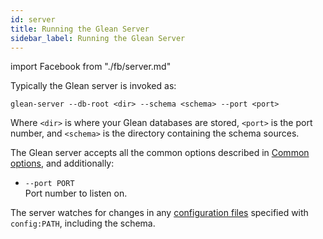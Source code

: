 ```yaml
---
id: server
title: Running the Glean Server
sidebar_label: Running the Glean Server
---
```


import Facebook from "./fb/server.md"

Typically the Glean server is invoked as:

```
glean-server --db-root <dir> --schema <schema> --port <port>
```

Where `<dir>` is where your Glean databases are stored, `<port>` is
the port number, and `<schema>` is the directory containing the schema
sources.

The Glean server accepts all the common options described in [Common options](running#common-options), and additionally:

* `--port PORT`<br />
Port number to listen on.

The server watches for changes in any [configuration
files](running#configuration-files) specified with `config:PATH`,
including the schema.

<Facebook />
